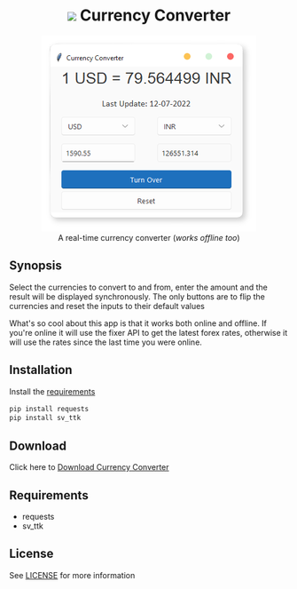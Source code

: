 
<h1 align='center'> <img width=32 src='https://www.mestel.com/wp-content/uploads/2017/06/dollar-icon-png-3547.png'> Currency Converter</h1>
<p align='center'>
    <img src='https://github.com/besnoi/pyApps/blob/main/_img/currency_converter.png'><br>
    A real-time currency converter (<em>works offline too</em>)
</p>

## Synopsis

Select the currencies to convert to and from, enter the amount and the result will be displayed synchronously. The only buttons are to flip the currencies and reset the inputs to their default values

What's so cool about this app is that it works both online and offline. If you're online it will use the fixer API to get the latest forex rates, otherwise it will use the rates since the last time you were online.

## Installation

Install the [requirements](#requirements)
```bash
pip install requests
pip install sv_ttk
```

## Download

Click here to [Download Currency Converter](https://downgit.github.io/#/home?url=https://github.com/besnoi/pyapps/tree/main/src/Currency%20Converter)

## Requirements
- requests
- sv_ttk

## License

See [LICENSE](https://github.com/besnoi/pyApps/blob/main/LICENSE) for more information
